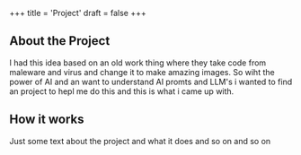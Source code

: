 +++
title = 'Project'
draft = false
+++
## About the Project

I had this idea based on an old work thing where they take code from maleware and virus and change it to make amazing images. So wiht the power of AI and an want to understand AI promts and LLM's i wanted to find an project to hepl me do this and this is what i came up with.

## How it works

Just some text about the project and what it does and so on and so on